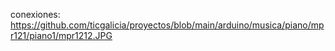 conexiones: https://github.com/ticgalicia/proyectos/blob/main/arduino/musica/piano/mpr121/piano1/mpr1212.JPG
